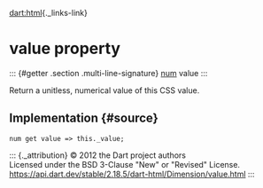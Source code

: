 [dart:html](../../dart-html/dart-html-library){._links-link}

value property
==============

::: {#getter .section .multi-line-signature}
[num](../../dart-core/num-class) value
:::

Return a unitless, numerical value of this CSS value.

Implementation {#source}
--------------

``` {.language-dart data-language="dart"}
num get value => this._value;
```

::: {._attribution}
© 2012 the Dart project authors\
Licensed under the BSD 3-Clause \"New\" or \"Revised\" License.\
<https://api.dart.dev/stable/2.18.5/dart-html/Dimension/value.html>
:::

